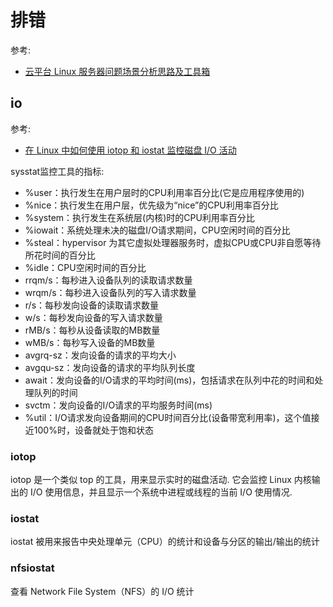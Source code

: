 # 排错
参考:
- [云平台 Linux 服务器问题场景分析思路及工具箱](https://www.infoq.cn/article/iugbKK9-otT4xQquoRTp)

## io
参考:
- [在 Linux 中如何使用 iotop 和 iostat 监控磁盘 I/O 活动](https://linux.cn/article-10815-1.html)

sysstat监控工具的指标:
- %user：执行发生在用户层时的CPU利用率百分比(它是应用程序使用的)
- %nice：执行发生在用户层，优先级为“nice”的CPU利用率百分比
- %system：执行发生在系统层(内核)时的CPU利用率百分比
- %iowait：系统处理未决的磁盘I/O请求期间，CPU空闲时间的百分比
- %steal：hypervisor 为其它虚拟处理器服务时，虚拟CPU或CPU非自愿等待所花时间的百分比
- %idle：CPU空闲时间的百分比
- rrqm/s：每秒进入设备队列的读取请求数量
- wrqm/s：每秒进入设备队列的写入请求数量
- r/s：每秒发向设备的读取请求数量
- w/s：每秒发向设备的写入请求数量
- rMB/s：每秒从设备读取的MB数量
- wMB/s：每秒写入设备的MB数量
- avgrq-sz：发向设备的请求的平均大小
- avgqu-sz：发向设备的请求的平均队列长度
- await：发向设备的I/O请求的平均时间(ms)，包括请求在队列中花的时间和处理队列的时间
- svctm：发向设备的I/O请求的平均服务时间(ms)
- %util：I/O请求发向设备期间的CPU时间百分比(设备带宽利用率)，这个值接近100%时，设备就处于饱和状态

### iotop
iotop 是一个类似 top 的工具，用来显示实时的磁盘活动. 它会监控 Linux 内核输出的 I/O 使用信息，并且显示一个系统中进程或线程的当前 I/O 使用情况.

### iostat
iostat 被用来报告中央处理单元（CPU）的统计和设备与分区的输出/输出的统计

### nfsiostat
查看 Network File System（NFS）的 I/O 统计
